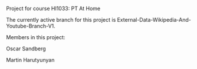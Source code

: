 Project for course HI1033: PT At Home

The currently active branch for this project is External-Data-Wikipedia-And-Youtube-Branch-V1.

Members in this project:

Oscar Sandberg

Martin Harutyunyan 
